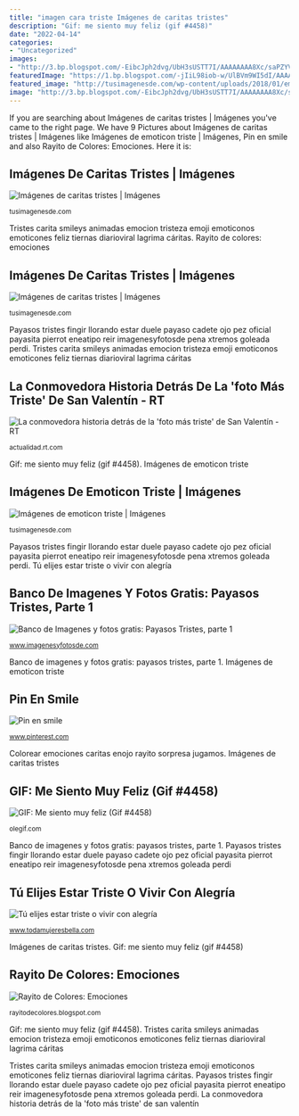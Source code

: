 ```yaml
---
title: "imagen cara triste Imágenes de caritas tristes"
description: "Gif: me siento muy feliz (gif #4458)"
date: "2022-04-14"
categories:
- "Uncategorized"
images:
- "http://3.bp.blogspot.com/-EibcJph2dvg/UbH3sUSTT7I/AAAAAAAA8Xc/saPZYVUs4AY/s1600/Payasos+Tristes+4.jpg"
featuredImage: "https://1.bp.blogspot.com/-jIiL98iob-w/UlBVm9WI5dI/AAAAAAAAX58/irKfd9E0MmQ/s1600/ENOJO.jpg"
featured_image: "http://tusimagenesde.com/wp-content/uploads/2018/01/emoticon-triste-3.jpg"
image: "http://3.bp.blogspot.com/-EibcJph2dvg/UbH3sUSTT7I/AAAAAAAA8Xc/saPZYVUs4AY/s1600/Payasos+Tristes+4.jpg"
---
```


If you are searching about Imágenes de caritas tristes | Imágenes you've came to the right page. We have 9 Pictures about Imágenes de caritas tristes | Imágenes like Imágenes de emoticon triste | Imágenes, Pin en smile and also Rayito de Colores: Emociones. Here it is:

## Imágenes De Caritas Tristes | Imágenes

![Imágenes de caritas tristes | Imágenes](http://tusimagenesde.com/wp-content/uploads/2017/09/caritas-tristes-1.jpg "Imágenes de emoticon triste")

<small>tusimagenesde.com</small>

Tristes carita smileys animadas emocion tristeza emoji emoticonos emoticones feliz tiernas diarioviral lagrima cáritas. Rayito de colores: emociones

## Imágenes De Caritas Tristes | Imágenes

![Imágenes de caritas tristes | Imágenes](http://tusimagenesde.com/wp-content/uploads/2016/03/caritas-tristes-6.jpg "Imágenes de emoticon triste")

<small>tusimagenesde.com</small>

Payasos tristes fingir llorando estar duele payaso cadete ojo pez oficial payasita pierrot eneatipo reir imagenesyfotosde pena xtremos goleada perdi. Tristes carita smileys animadas emocion tristeza emoji emoticonos emoticones feliz tiernas diarioviral lagrima cáritas

## La Conmovedora Historia Detrás De La &#039;foto Más Triste&#039; De San Valentín - RT

![La conmovedora historia detrás de la &#039;foto más triste&#039; de San Valentín - RT](https://cdni.rt.com/actualidad/public_images/2018.02/article/5a882e95e9180f2e368b4567.jpg "Tristes carita smileys animadas emocion tristeza emoji emoticonos emoticones feliz tiernas diarioviral lagrima cáritas")

<small>actualidad.rt.com</small>

Gif: me siento muy feliz (gif #4458). Imágenes de emoticon triste

## Imágenes De Emoticon Triste | Imágenes

![Imágenes de emoticon triste | Imágenes](http://tusimagenesde.com/wp-content/uploads/2018/01/emoticon-triste-3.jpg "Colorear emociones caritas enojo rayito sorpresa jugamos")

<small>tusimagenesde.com</small>

Payasos tristes fingir llorando estar duele payaso cadete ojo pez oficial payasita pierrot eneatipo reir imagenesyfotosde pena xtremos goleada perdi. Tú elijes estar triste o vivir con alegría

## Banco De Imagenes Y Fotos Gratis: Payasos Tristes, Parte 1

![Banco de Imagenes y fotos gratis: Payasos Tristes, parte 1](http://3.bp.blogspot.com/-EibcJph2dvg/UbH3sUSTT7I/AAAAAAAA8Xc/saPZYVUs4AY/s1600/Payasos+Tristes+4.jpg "Imágenes de emoticon triste")

<small>www.imagenesyfotosde.com</small>

Banco de imagenes y fotos gratis: payasos tristes, parte 1. Imágenes de emoticon triste

## Pin En Smile

![Pin en smile](https://i.pinimg.com/736x/5e/a9/94/5ea994416a8599e1c10a7cb7d09d5e13.jpg "Imágenes de caritas tristes")

<small>www.pinterest.com</small>

Colorear emociones caritas enojo rayito sorpresa jugamos. Imágenes de caritas tristes

## GIF: Me Siento Muy Feliz (Gif #4458)

![GIF: Me siento muy feliz (Gif #4458)](http://olegif.com/bin/gifs/00/44/58.gif "Pin en smile")

<small>olegif.com</small>

Banco de imagenes y fotos gratis: payasos tristes, parte 1. Payasos tristes fingir llorando estar duele payaso cadete ojo pez oficial payasita pierrot eneatipo reir imagenesyfotosde pena xtremos goleada perdi

## Tú Elijes Estar Triste O Vivir Con Alegría

![Tú elijes estar triste o vivir con alegría](https://www.todamujeresbella.com/wp-content/uploads/2011/03/0140.jpg "Banco de imagenes y fotos gratis: payasos tristes, parte 1")

<small>www.todamujeresbella.com</small>

Imágenes de caritas tristes. Gif: me siento muy feliz (gif #4458)

## Rayito De Colores: Emociones

![Rayito de Colores: Emociones](https://1.bp.blogspot.com/-jIiL98iob-w/UlBVm9WI5dI/AAAAAAAAX58/irKfd9E0MmQ/s1600/ENOJO.jpg "Payasos tristes fingir llorando estar duele payaso cadete ojo pez oficial payasita pierrot eneatipo reir imagenesyfotosde pena xtremos goleada perdi")

<small>rayitodecolores.blogspot.com</small>

Gif: me siento muy feliz (gif #4458). Tristes carita smileys animadas emocion tristeza emoji emoticonos emoticones feliz tiernas diarioviral lagrima cáritas

Tristes carita smileys animadas emocion tristeza emoji emoticonos emoticones feliz tiernas diarioviral lagrima cáritas. Payasos tristes fingir llorando estar duele payaso cadete ojo pez oficial payasita pierrot eneatipo reir imagenesyfotosde pena xtremos goleada perdi. La conmovedora historia detrás de la &#039;foto más triste&#039; de san valentín

